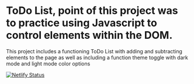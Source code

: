 # ToDo List, point of this project was to practice using Javascript to control elements within the DOM.
This project includes a functioning ToDo List with adding and subtracting elements to the page as well as including a function theme toggle with dark mode and light mode color options

[![Netlify Status](https://api.netlify.com/api/v1/badges/7e9e53db-3893-49b3-a94c-7052ad5fbe42/deploy-status)](https://app.netlify.com/sites/todolist-w-themetoggle/deploys)
